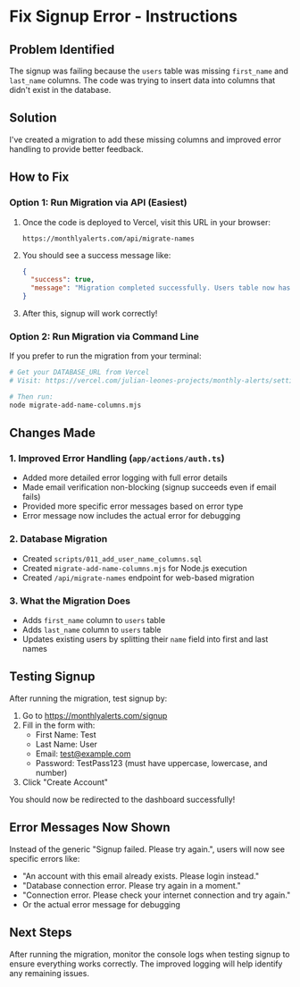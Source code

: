 # Fix Signup Error - Instructions

## Problem Identified

The signup was failing because the `users` table was missing `first_name` and `last_name` columns. The code was trying to insert data into columns that didn't exist in the database.

## Solution

I've created a migration to add these missing columns and improved error handling to provide better feedback.

## How to Fix

### Option 1: Run Migration via API (Easiest)

1. Once the code is deployed to Vercel, visit this URL in your browser:
   ```
   https://monthlyalerts.com/api/migrate-names
   ```

2. You should see a success message like:
   ```json
   {
     "success": true,
     "message": "Migration completed successfully. Users table now has first_name and last_name columns."
   }
   ```

3. After this, signup will work correctly!

### Option 2: Run Migration via Command Line

If you prefer to run the migration from your terminal:

```bash
# Get your DATABASE_URL from Vercel
# Visit: https://vercel.com/julian-leones-projects/monthly-alerts/settings/environment-variables

# Then run:
node migrate-add-name-columns.mjs
```

## Changes Made

### 1. Improved Error Handling (`app/actions/auth.ts`)
- Added more detailed error logging with full error details
- Made email verification non-blocking (signup succeeds even if email fails)
- Provided more specific error messages based on error type
- Error message now includes the actual error for debugging

### 2. Database Migration
- Created `scripts/011_add_user_name_columns.sql`
- Created `migrate-add-name-columns.mjs` for Node.js execution
- Created `/api/migrate-names` endpoint for web-based migration

### 3. What the Migration Does
- Adds `first_name` column to `users` table
- Adds `last_name` column to `users` table  
- Updates existing users by splitting their `name` field into first and last names

## Testing Signup

After running the migration, test signup by:

1. Go to https://monthlyalerts.com/signup
2. Fill in the form with:
   - First Name: Test
   - Last Name: User
   - Email: test@example.com
   - Password: TestPass123 (must have uppercase, lowercase, and number)
3. Click "Create Account"

You should now be redirected to the dashboard successfully!

## Error Messages Now Shown

Instead of the generic "Signup failed. Please try again.", users will now see specific errors like:
- "An account with this email already exists. Please login instead."
- "Database connection error. Please try again in a moment."
- "Connection error. Please check your internet connection and try again."
- Or the actual error message for debugging

## Next Steps

After running the migration, monitor the console logs when testing signup to ensure everything works correctly. The improved logging will help identify any remaining issues.

